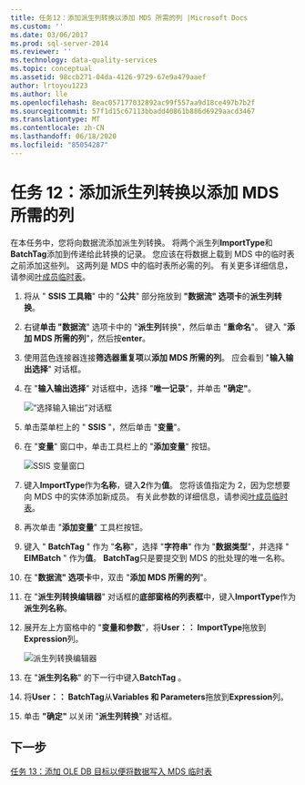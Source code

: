 ```yaml
---
title: 任务12：添加派生列转换以添加 MDS 所需的列 |Microsoft Docs
ms.custom: ''
ms.date: 03/06/2017
ms.prod: sql-server-2014
ms.reviewer: ''
ms.technology: data-quality-services
ms.topic: conceptual
ms.assetid: 98ccb271-04da-4126-9729-67e9a479aaef
author: lrtoyou1223
ms.author: lle
ms.openlocfilehash: 8eac057177032892ac99f557aa9d18ce497b7b2f
ms.sourcegitcommit: 57f1d15c67113bbadd40861b886d6929aacd3467
ms.translationtype: MT
ms.contentlocale: zh-CN
ms.lasthandoff: 06/18/2020
ms.locfileid: "85054287"
---
```

# <a name="task-12-adding-derived-column-transform-to-add-columns-required-by-mds"></a>任务 12：添加派生列转换以添加 MDS 所需的列
  在本任务中，您将向数据流添加派生列转换。 将两个派生列**ImportType**和**BatchTag**添加到传递给此转换的记录。 您应该在将数据上载到 MDS 中的临时表之前添加这些列。 这两列是 MDS 中的临时表所必需的列。 有关更多详细信息，请参阅[叶成员临时表](../master-data-services/leaf-member-staging-table-master-data-services.md)。  
  
1.  将从 " **SSIS 工具箱**" 中的 "**公共**" 部分拖放到 **"数据流" 选项卡**的**派生列转换**。  
  
2.  右键**单击 "数据流**" 选项卡中的 "**派生列**转换"，然后单击 "**重命名**"。 键入 "**添加 MDS 所需的列**"，然后按**enter**。  
  
3.  使用蓝色连接器连接**筛选器重复项**以**添加 MDS 所需的列**。 应会看到 "**输入输出选择**" 对话框。  
  
4.  在 "**输入输出选择**" 对话框中，选择 "**唯一记录**"，并单击 **"确定"**。  
  
     ![“选择输入输出”对话框](../../2014/tutorials/media/et-addingdcttoaddcolumnsrequiredbymds-01.jpg "“选择输入输出”对话框")  
  
5.  单击菜单栏上的 " **SSIS** "，然后单击 "**变量**"。  
  
6.  在 "**变量**" 窗口中，单击工具栏上的 "**添加变量**" 按钮。  
  
     ![SSIS 变量窗口](../../2014/tutorials/media/et-addingdcttoaddcolumnsrequiredbymds-02.jpg "SSIS 变量窗口")  
  
7.  键入**ImportType**作为**名称**，键入**2**作为**值**。 您将该值指定为 2，因为您想要向 MDS 中的实体添加新成员。 有关此参数的详细信息，请参阅[叶成员临时表](../master-data-services/leaf-member-staging-table-master-data-services.md)。  
  
8.  再次单击 "**添加变量**" 工具栏按钮。  
  
9. 键入 " **BatchTag** " 作为 "**名称**"，选择 "**字符串**" 作为 "**数据类型**"，并选择 " **EIMBatch** " 作为**值**。 **BatchTag**只是要提交到 MDS 的批处理的唯一名称。  
  
10. 在 "**数据流" 选项卡**中，双击 "**添加 MDS 所需的列**"。  
  
11. 在 "**派生列转换编辑器**" 对话框的**底部窗格的列表框**中，键入**ImportType**作为**派生列名称**。  
  
12. 展开左上方窗格中的 "**变量和参数**"，将**User：： ImportType**拖放到**Expression**列。  
  
     ![派生列转换编辑器](../../2014/tutorials/media/et-addingdcttoaddcolumnsrequiredbymds-03.jpg "派生列转换编辑器")  
  
13. 在 "**派生列名称**" 的下一行中键入**BatchTag** 。  
  
14. 将**User：： BatchTag**从**Variables 和 Parameters**拖放到**Expression**列。  
  
15. 单击 **"确定"** 以关闭 "**派生列转换**" 对话框。  
  
## <a name="next-step"></a>下一步  
 [任务 13：添加 OLE DB 目标以便将数据写入 MDS 临时表](../../2014/tutorials/task-13-adding-ole-db-destination-to-write-data-to-mds-staging-table.md)  
  
  
